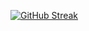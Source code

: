 
[![GitHub Streak](https://streak-stats.demolab.com?user=drackyjr&theme=transparent&hide_border=true&exclude_days=Mon&type=png)](https://git.io/streak-stats)
